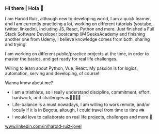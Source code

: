 ### Hi there | Hola 👋

I am Harold Ruiz, although new to developing world, I am a quick learner, and I am currently practicing a lot, working on different tutorials (youtube, twitter, linkedin), 
including JS, React, Python and more. Just finished a  Full Stack Software Developer bootcamp @4GeeksAcademy and finishing another one from Udemy, 
I believe knowledge comes from both, sharing and trying!

I am working on different public/practice projects at the time, in order to master the basics, and get ready for real life challenges.

Willing to learn about Python, Vue, React. My passion is for logics, automation, serving and developing, of course!

Wanna know about me?
- I am a triathlete, so I really understand discipline, commitment, effort, hardwork, and challenges.🏊🚴‍♂️🏃‍♂️
- Life-balance is a must nowadays, I am willing to work remote, and/or locally if it is in Bogota; altough, I could travel from time to time 👪
- I would love to callaborate on real life projects, challenges and more 🤝

www.linkedin.com/in/harold-ruiz-jovel


<!--
**h4r0ldru1z/h4r0ldru1z** is a ✨ _special_ ✨ repository because its `README.md` (this file) appears on your GitHub profile.

Here are some ideas to get you started:

- 🔭 I’m currently working on ...
- 🌱 I’m currently learning ...
- 👯 I’m looking to collaborate on ...
- 🤔 I’m looking for help with ...
- 💬 Ask me about ...
- 📫 How to reach me: ...
- 😄 Pronouns: ...
- ⚡ Fun fact: ...
-->
